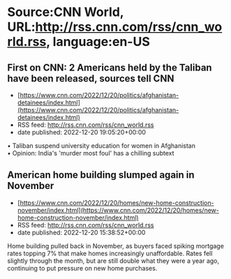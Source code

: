 # Source:CNN World, URL:http://rss.cnn.com/rss/cnn_world.rss, language:en-US

## First on CNN: 2 Americans held by the Taliban have been released, sources tell CNN
 - [https://www.cnn.com/2022/12/20/politics/afghanistan-detainees/index.html](https://www.cnn.com/2022/12/20/politics/afghanistan-detainees/index.html)
 - RSS feed: http://rss.cnn.com/rss/cnn_world.rss
 - date published: 2022-12-20 19:05:20+00:00

• Taliban suspend university education for women in Afghanistan  
• Opinion: India's 'murder most foul' has a chilling subtext

## American home building slumped again in November
 - [https://www.cnn.com/2022/12/20/homes/new-home-construction-november/index.html](https://www.cnn.com/2022/12/20/homes/new-home-construction-november/index.html)
 - RSS feed: http://rss.cnn.com/rss/cnn_world.rss
 - date published: 2022-12-20 15:38:52+00:00

Home building pulled back in November, as buyers faced spiking mortgage rates topping 7% that make homes increasingly unaffordable. Rates fell slightly through the month, but are still double what they were a year ago, continuing to put pressure on new home purchases.


